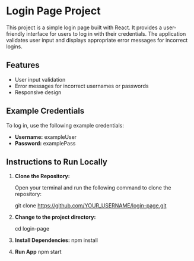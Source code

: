 # Login Page Project

This project is a simple login page built with React. It provides a user-friendly interface for users to log in with their credentials. The application validates user input and displays appropriate error messages for incorrect logins.

 ## Features

- User input validation
- Error messages for incorrect usernames or passwords
- Responsive design

## Example Credentials

To log in, use the following example credentials:

- **Username:** exampleUser
- **Password:** examplePass

## Instructions to Run Locally

1. **Clone the Repository:**

    Open your terminal and run the following command to clone the repository:

    git clone https://github.com/YOUR_USERNAME/login-page.git


2. **Change to the project directory:**

    cd login-page

3. **Install Dependencies:**
    npm install
   
4. **Run App**
    npm start

